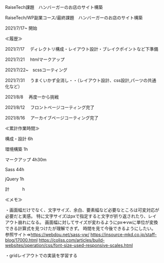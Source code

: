 RaiseTech課題　ハンバーガーのお店のサイト構築

RaiseTech/WP副業コース/最終課題　ハンバーガーのお店のサイト構築

2021/7/17~ 開始

≪履歴≫

2021/7/17　 ディレクトリ構成・レイアウト設計・ブレイクポイントなど下準備

2021/7/21　 htmlマークアップ

2021/7/22~　scssコーティング

2021/7/31　 うまくいかず全消し・・（レイアウト設計、css設計,パーツの共通化など）

2021/8/8  　再度一から挑戦

2021/8/12 　フロントページコーティング完了

2021/8/16 　アーカイブページコーティング完了



≪累計作業時間≫

構成・設計  6h

環境構築  1h

マークアップ  4h30m

Sass  44h

jQuery  1h


計　　　h


≪メモ≫

・画面幅だけでなく、文字サイズ、余白、要素幅など必要なところは可変対応が必要だと実感。
  特に文字サイズはpxで指定すると文字が折り返されたり、レイアウト崩れになる。
  画面幅に対してサイズが変わるようにpx⇒vwに単位が変換できる計算式を見つけたが理解できず。
  時間を見て今後できるようにしたい。
  参照サイト⇒https://webdou.net/sass-vw/
        https://insource-mkd.co.jp/staff-blog/17000.html
           https://coliss.com/articles/build-websites/operation/css/font-size-used-responsive-scales.html


・gridレイアウトでの実装を学習する

